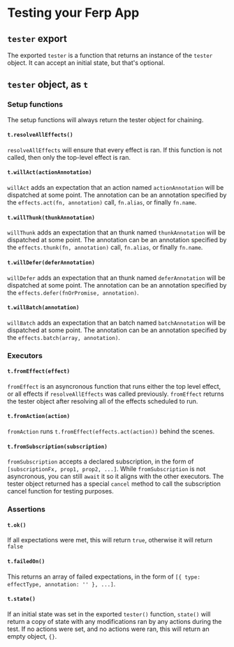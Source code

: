 # Testing your Ferp App

## `tester` export

The exported `tester` is a function that returns an instance of the `tester` object.
It can accept an initial state, but that's optional.

## `tester` object, as `t`

### Setup functions

The setup functions will always return the tester object for chaining.

#### `t.resolveAllEffects()`

`resolveAllEffects` will ensure that every effect is ran.
If this function is not called, then only the top-level effect is ran.

#### `t.willAct(actionAnnotation)`

`willAct` adds an expectation that an action named `actionAnnotation` will be dispatched at some point.
The annotation can be an annotation specified by the `effects.act(fn, annotation)` call, `fn.alias`, or finally `fn.name`.

#### `t.willThunk(thunkAnnotation)`

`willThunk` adds an expectation that an thunk named `thunkAnnotation` will be dispatched at some point.
The annotation can be an annotation specified by the `effects.thunk(fn, annotation)` call, `fn.alias`, or finally `fn.name`.

#### `t.willDefer(deferAnnotation)`

`willDefer` adds an expectation that an thunk named `deferAnnotation` will be dispatched at some point.
The annotation can be an annotation specified by the `effects.defer(fnOrPromise, annotation)`.

#### `t.willBatch(annotation)`

`willBatch` adds an expectation that an batch named `batchAnnotation` will be dispatched at some point.
The annotation can be an annotation specified by the `effects.batch(array, annotation)`.

### Executors

#### `t.fromEffect(effect)`

`fromEffect` is an asyncronous function that runs either the top level effect, or all effects if `resolveAllEffects` was called previously.
`fromEffect` returns the tester object after resolving all of the effects scheduled to run.

#### `t.fromAction(action)`

`fromAction` runs `t.fromEffect(effects.act(action))` behind the scenes.

#### `t.fromSubscription(subscription)`

`fromSubscription` accepts a declared subscription, in the form of `[subscriptionFx, prop1, prop2, ...]`.
While `fromSubscription` is not asyncronous, you can still `await` it so it aligns with the other executors.
The tester object returned has a special `cancel` method to call the subscription cancel function for testing purposes.

### Assertions

#### `t.ok()`

If all expectations were met, this will return `true`, otherwise it will return `false`

#### `t.failedOn()`

This returns an array of failed expectations, in the form of `[{ type: effectType, annotation: '' }, ...]`.

#### `t.state()`

If an initial state was set in the exported `tester()` function, `state()` will return a copy of state with any modifications ran by any actions during the test.
If no actions were set, and no actions were ran, this will return an empty object, `{}`.
